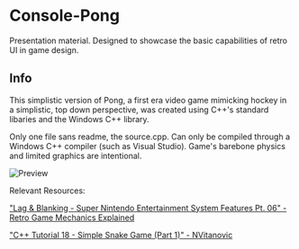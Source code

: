 # Console-Pong
Presentation material. Designed to showcase the basic capabilities of retro UI in game design.

## Info

This simplistic version of Pong, a first era video game mimicking hockey in a simplistic, top down perspective, was created using C++'s standard libaries and the Windows C++ library.

Only one file sans readme, the source.cpp. Can only be compiled through a Windows C++ compiler (such as Visual Studio). Game's barebone physics and limited graphics are intentional.

![Preview](https://i.gyazo.com/240a5114f426559bb1e9a546c609eea8.gif)

Relevant Resources:

["Lag & Blanking - Super Nintendo Entertainment System Features Pt. 06" - Retro Game Mechanics Explained](https://www.youtube.com/watch?v=Q8ph2OVqZeM)

["C++ Tutorial 18 - Simple Snake Game (Part 1)" - NVitanovic](https://www.youtube.com/watch?v=E_-lMZDi7Uw)

